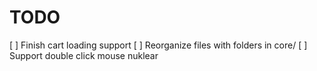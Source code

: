 # TODO

[ ] Finish cart loading support
[ ] Reorganize files with folders in core/
[ ] Support double click mouse nuklear

